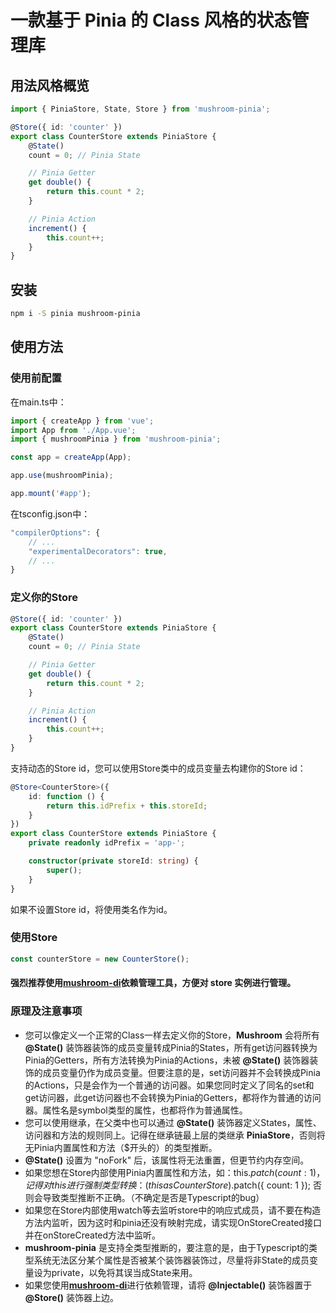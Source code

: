 # 一款基于 Pinia 的 Class 风格的状态管理库

## 用法风格概览

```ts
import { PiniaStore, State, Store } from 'mushroom-pinia';

@Store({ id: 'counter' })
export class CounterStore extends PiniaStore {
    @State()
    count = 0; // Pinia State

    // Pinia Getter
    get double() {
        return this.count * 2;
    }

    // Pinia Action
    increment() {
        this.count++;
    }
}
```

## 安装

```bash
npm i -S pinia mushroom-pinia
```

## 使用方法

### 使用前配置

在main.ts中：
```ts
import { createApp } from 'vue';
import App from './App.vue';
import { mushroomPinia } from 'mushroom-pinia';

const app = createApp(App);

app.use(mushroomPinia);

app.mount('#app');
```

在tsconfig.json中：
```js
"compilerOptions": {
    // ...
    "experimentalDecorators": true,
    // ...
}
```

### 定义你的Store

```ts
@Store({ id: 'counter' })
export class CounterStore extends PiniaStore {
    @State()
    count = 0; // Pinia State

    // Pinia Getter
    get double() {
        return this.count * 2;
    }

    // Pinia Action
    increment() {
        this.count++;
    }
}
```

支持动态的Store id，您可以使用Store类中的成员变量去构建你的Store id：
```ts
@Store<CounterStore>({
    id: function () {
        return this.idPrefix + this.storeId;
    }
})
export class CounterStore extends PiniaStore {
    private readonly idPrefix = 'app-';

    constructor(private storeId: string) {
        super();
    }
}
```
如果不设置Store id，将使用类名作为id。

### 使用Store

```ts
const counterStore = new CounterStore();
```

#### 强烈推荐使用[**mushroom-di**](https://github.com/Big-Bear3/mushroom-di)依赖管理工具，方便对 store 实例进行管理。

### 原理及注意事项
* 您可以像定义一个正常的Class一样去定义你的Store，**Mushroom** 会将所有 **@State()** 装饰器装饰的成员变量转成Pinia的States，所有get访问器转换为Pinia的Getters，所有方法转换为Pinia的Actions，未被 **@State()** 装饰器装饰的成员变量仍作为成员变量。但要注意的是，set访问器并不会转换成Pinia的Actions，只是会作为一个普通的访问器。如果您同时定义了同名的set和get访问器，此get访问器也不会转换为Pinia的Getters，都将作为普通的访问器。属性名是symbol类型的属性，也都将作为普通属性。
* 您可以使用继承，在父类中也可以通过 **@State()** 装饰器定义States，属性、访问器和方法的规则同上。记得在继承链最上层的类继承 **PiniaStore**，否则将无Pinia内置属性和方法（$开头的）的类型推断。
* **@State()** 设置为 "noFork" 后，该属性将无法重置，但更节约内存空间。
* 如果您想在Store内部使用Pinia内置属性和方法，如：this.$patch({ count: 1 })，记得对this进行强制类型转换：(this as CounterStore).$patch({ count: 1 }); 否则会导致类型推断不正确。（不确定是否是Typescript的bug）
* 如果您在Store内部使用watch等去监听store中的响应式成员，请不要在构造方法内监听，因为这时和pinia还没有映射完成，请实现OnStoreCreated接口并在onStoreCreated方法中监听。
* **mushroom-pinia** 是支持全类型推断的，要注意的是，由于Typescript的类型系统无法区分某个属性是否被某个装饰器装饰过，尽量将非State的成员变量设为private，以免将其误当成State来用。
* 如果您使用[**mushroom-di**](https://github.com/Big-Bear3/mushroom-di)进行依赖管理，请将 **@Injectable()** 装饰器置于 **@Store()** 装饰器上边。
